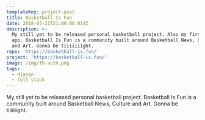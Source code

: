 ```yaml
---
templateKey: project-post
title: Basketball Is Fun
date: 2018-05-21T21:09:00.814Z
description: >-
  My still yet to be released personal basketball project. Also my first Django
  app. Basketball Is Fun is a community built around Basketball News, Culture
  and Art. Gonna be tiiiiiiight.
repo: 'https://basketball-is.fun/'
project: 'https://basketball-is.fun/'
image: /img/fb-auth.png
tags:
  - django
  - full stack
---
```

My still yet to be released personal basketball project. Basketball Is Fun is a community built around Basketball News, Culture and Art. Gonna be tiiiiiiight.
